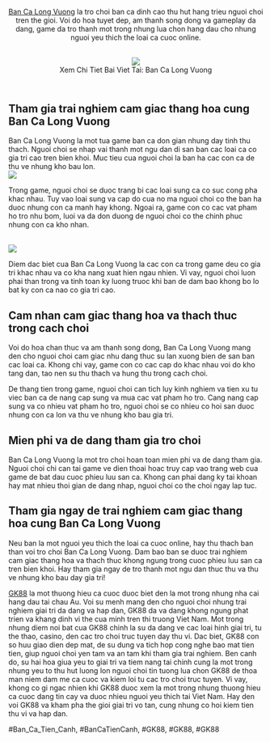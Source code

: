 <header>

<p><a href="https://gk88.place/ban-ca-long-vuong/">Ban Ca Long Vuong</a> la tro choi ban ca dinh cao thu hut hang trieu nguoi choi tren the gioi. Voi do hoa tuyet dep, am thanh song dong va gameplay da dang, game da tro thanh mot trong nhung lua chon hang dau cho nhung nguoi yeu thich the loai ca cuoc online.</p><br><img src="https://gk88.place/wp-content/uploads/2025/04/Ban-Ca-Tien-Canh-Bi-Quyet-Chinh-Phuc-Dai-Duong-Huyen-Bi-300x169.png"></br>
Xem Chi Tiet Bai Viet Tai: Ban Ca Long Vuong
</header><main>
<h2>Tham gia trai nghiem cam giac thang hoa cung Ban Ca Long Vuong</h2>
<p>Ban Ca Long Vuong la mot tua game ban ca don gian nhung day tinh thu thach. Nguoi choi se nhap vai thanh mot ngu dan di san ban cac loai ca co gia tri cao tren bien khoi. Muc tieu cua nguoi choi la ban ha cac con ca de thu ve nhung kho bau lon.<br><img src="https://gk88.place/wp-content/uploads/2025/04/Ban-Ca-Bingo-Trai-Nghiem-Giai-Tri-Hot-Nhat-Hien-Nay-2025-300x150.png"></br>
<p>Trong game, nguoi choi se duoc trang bi cac loai sung ca co suc cong pha khac nhau. Tuy vao loai sung va cap do cua no ma nguoi choi co the ban ha duoc nhung con ca manh hay khong. Ngoai ra, game con co cac vat pham ho tro nhu bom, luoi va da don duong de nguoi choi co the chinh phuc nhung con ca kho nhan.</p><br><img src="https://gk88.place/wp-content/uploads/2025/04/Ban-Ca-Xeng-Bi-Quyet-Choi-Hieu-Qua-Va-Gianh-Thuong-Lon-300x150.png"></br>
<p>Diem dac biet cua Ban Ca Long Vuong la cac con ca trong game deu co gia tri khac nhau va co kha nang xuat hien ngau nhien. Vi vay, nguoi choi luon phai than trong va tinh toan ky luong truoc khi ban de dam bao khong bo lo bat ky con ca nao co gia tri cao.
<h2>Cam nhan cam giac thang hoa va thach thuc trong cach choi</h2>
<p>Voi do hoa chan thuc va am thanh song dong, Ban Ca Long Vuong mang den cho nguoi choi cam giac nhu dang thuc su lan xuong bien de san ban cac loai ca. Khong chi vay, game con co cac cap do khac nhau voi do kho tang dan, tao nen su thu thach va hung thu trong cach choi.</p>
<p>De thang tien trong game, nguoi choi can tich luy kinh nghiem va tien xu tu viec ban ca de nang cap sung va mua cac vat pham ho tro. Cang nang cap sung va co nhieu vat pham ho tro, nguoi choi se co nhieu co hoi san duoc nhung con ca lon va thu ve nhung kho bau gia tri.
<h2>Mien phi va de dang tham gia tro choi</h2>
<p>Ban Ca Long Vuong la mot tro choi hoan toan mien phi va de dang tham gia. Nguoi choi chi can tai game ve dien thoai hoac truy cap vao trang web cua game de bat dau cuoc phieu luu san ca. Khong can phai dang ky tai khoan hay mat nhieu thoi gian de dang nhap, nguoi choi co the choi ngay lap tuc.</p>
<h2>Tham gia ngay de trai nghiem cam giac thang hoa cung Ban Ca Long Vuong</h2>
<p>Neu ban la mot nguoi yeu thich the loai ca cuoc online, hay thu thach ban than voi tro choi Ban Ca Long Vuong. Dam bao ban se duoc trai nghiem cam giac thang hoa va thach thuc khong ngung trong cuoc phieu luu san ca tren bien khoi. Hay tham gia ngay de tro thanh mot ngu dan thuc thu va thu ve nhung kho bau day gia tri!</p>
</main><p><a href="https://gk88.place/">GK88</a> la mot thuong hieu ca cuoc duoc biet den la mot trong nhung nha cai hang dau tai chau Au. Voi su menh mang den cho nguoi choi nhung trai nghiem giai tri da dang va hap dan, GK88 da va dang khong ngung phat trien va khang dinh vi the cua minh tren thi truong Viet Nam. Mot trong nhung diem noi bat cua GK88 chinh la su da dang ve cac loai hinh giai tri, tu the thao, casino, den cac tro choi truc tuyen day thu vi. Dac biet, GK88 con so huu giao dien dep mat, de su dung va tich hop cong nghe bao mat tien tien, giup nguoi choi yen tam va an tam khi tham gia trai nghiem. Ben canh do, su hai hoa giua yeu to giai tri va tiem nang tai chinh cung la mot trong nhung yeu to thu hut luong lon nguoi choi tin tuong lua chon GK88 de thoa man niem dam me ca cuoc va kiem loi tu cac tro choi truc tuyen. Vi vay, khong co gi ngac nhien khi GK88 duoc xem la mot trong nhung thuong hieu ca cuoc dang tin cay va duoc nhieu nguoi yeu thich tai Viet Nam. Hay den voi GK88 va kham pha the gioi giai tri vo tan, cung nhung co hoi kiem tien thu vi va hap dan.</p>
#Ban_Ca_Tien_Canh, #BanCaTienCanh, #GK88, #GK88, #GK88
